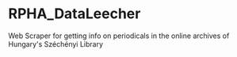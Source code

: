 # RPHA_DataLeecher
Web Scraper for getting info on periodicals in the online archives of Hungary's Széchényi Library
